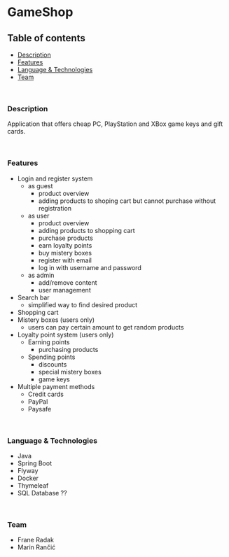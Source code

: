 # GameShop

## Table of contents

- [Description](#Description)
- [Features](#Features)
- [Language & Technologies](#Language&Technologies)
- [Team](#Team)

<br />

<a name="Description"/>

### Description

Application that offers cheap PC, PlayStation and XBox game keys and gift cards.

<br />

<a name="Features"/>

### Features

- Login and register system
  - as guest
    - product overview
    - adding products to shoping cart but cannot purchase without registration
  - as user
    - product overview
    - adding products to shopping cart
    - purchase products
    - earn loyalty points
    - buy mistery boxes
    - register with email
    - log in with username and password
  - as admin
    - add/remove content
    - user management
- Search bar
  - simplified way to find desired product
- Shopping cart
- Mistery boxes (users only)
  - users can pay certain amount to get random products
- Loyalty point system (users only)
  - Earning points
    - purchasing products
  - Spending points
    - discounts
    - special mistery boxes
    - game keys
- Multiple payment methods
  - Credit cards
  - PayPal
  - Paysafe

<br />

<a name="Language&Technologies"/>

### Language & Technologies

- Java
- Spring Boot
- Flyway
- Docker
- Thymeleaf
- SQL Database ??

<br />

<a name="Team"/>

###  Team

- Frane Radak 
- Marin Rančić
